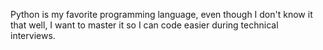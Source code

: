 Python is my favorite programming language, even though I don't know it that well, I want to master it so I can code easier during technical interviews. 